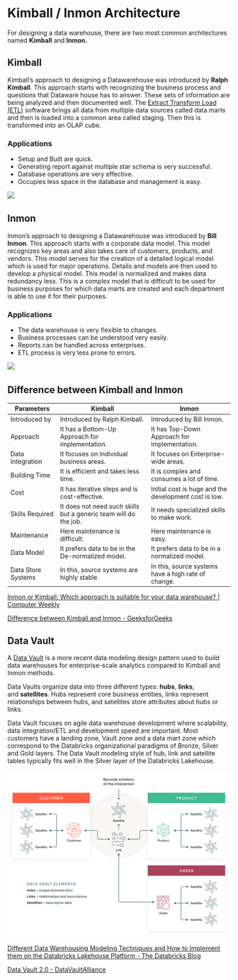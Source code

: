 # Kimball / Inmon Architecture

For designing a data warehouse, there are two most common architectures named **Kimball** and **Inmon.**

## Kimball

Kimball’s approach to designing a Datawarehouse was introduced by **Ralph Kimball**. This approach starts with recognizing the business process and questions that Dataware house has to answer. These sets of information are being analyzed and then documented well. The [Extract Transform Load (ETL)](https://www.geeksforgeeks.org/etl-process-in-data-warehouse/) software brings all data from multiple data sources called data marts and then is loaded into a common area called staging. Then this is transformed into an OLAP cube.

### Applications

- Setup and Built are quick.
- Generating report against multiple star schema is very successful.
- Database operations are very effective.
- Occupies less space in the database and management is easy.

![](https://media.geeksforgeeks.org/wp-content/uploads/20200717001130/Kimball.png)

## Inmon

Inmon’s approach to designing a Datawarehouse was introduced by **Bill Inmon**. This approach starts with a corporate data model. This model recognizes key areas and also takes care of customers, products, and vendors. This model serves for the creation of a detailed logical model which is used for major operations. Details and models are then used to develop a physical model. This model is normalized and makes data redundancy less. This is a complex model that is difficult to be used for business purposes for which data marts are created and each department is able to use it for their purposes.

### Applications

- The data warehouse is very flexible to changes.
- Business processes can be understood very easily.
- Reports can be handled across enterprises.
- ETL process is very less prone to errors.

![](https://media.geeksforgeeks.org/wp-content/uploads/20200717001348/Inmon.png)

## Difference between Kimball and Inmon

| Parameters | Kimball | Inmon |
| --- | --- | --- |
| Introduced by | Introduced by Ralph Kimball. | Introduced by Bill Inmon. |
| Approach | It has a Bottom-Up Approach for implementation. | It has Top-Down Approach for implementation. |
| Data Integration | It focuses on Individual business areas. | It focuses on Enterprise-wide areas. |
| Building Time | It is efficient and takes less time. | It is complex and consumes a lot of time. |
| Cost | It has iterative steps and is cost-effective. | Initial cost is huge and the development cost is low. |
| Skills Required | It does not need such skills but a generic team will do the job. | It needs specialized skills to make work. |
| Maintenance | Here maintenance is difficult. | Here maintenance is easy. |
| Data Model | It prefers data to be in the De-normalized model. | It prefers data to be in a normalized model. |
| Data Store Systems | In this, source systems are highly stable. | In this, source systems have a high rate of change. |

[Inmon or Kimball: Which approach is suitable for your data warehouse? | Computer Weekly](https://www.computerweekly.com/tip/Inmon-or-Kimball-Which-approach-is-suitable-for-your-data-warehouse)

[Difference between Kimball and Inmon - GeeksforGeeks](https://www.geeksforgeeks.org/difference-between-kimball-and-inmon/)

## Data Vault

A [Data Vault](https://www.databricks.com/glossary/data-vault) is a more recent data modeling design pattern used to build data warehouses for enterprise-scale analytics compared to Kimball and Inmon methods.

Data Vaults organize data into three different types: **hubs**, **links**, and **satellites**. Hubs represent core business entities, links represent relationships between hubs, and satellites store attributes about hubs or links.

Data Vault focuses on agile data warehouse development where scalability, data integration/ETL and development speed are important. Most customers have a landing zone, Vault zone and a data mart zone which correspond to the Databricks organizational paradigms of Bronze, Silver and Gold layers. The Data Vault modeling style of hub, link and satellite tables typically fits well in the Silver layer of the Databricks Lakehouse.

![A diagram showing how Data Vault modeling works, with hubs, links, and satellites connecting to one another.](../../media/Pasted%20image%2020230320193615.png)

[Different Data Warehousing Modeling Techniques and How to Implement them on the Databricks Lakehouse Platform - The Databricks Blog](https://www.databricks.com/blog/2022/06/24/data-warehousing-modeling-techniques-and-their-implementation-on-the-databricks-lakehouse-platform.html)

[Data Vault 2.0 - DataVaultAlliance](https://datavaultalliance.com/)

